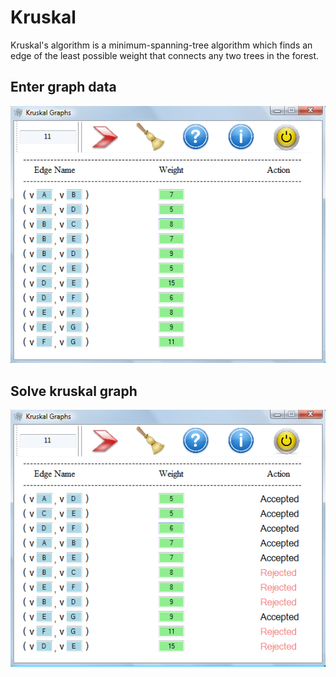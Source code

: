 # Kruskal
Kruskal's algorithm is a minimum-spanning-tree algorithm which finds an edge of the least possible weight that connects any two trees in the forest.

## Enter graph data
![before](https://github.com/Behzadkhosravifar/Kruskal/raw/master/src/DATA/Before%20Solve.png)

## Solve kruskal graph
![before](https://github.com/Behzadkhosravifar/Kruskal/raw/master/src/DATA/After%20Solve.png)
